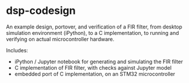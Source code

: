 # dsp-codesign

An example design, portover, and verification of a FIR filter, from desktop simulation environment (iPython), to a C implementation, to running and verifying on actual microcontroller hardware. 

Includes:

- iPython / Jupyter notebook for generating and simulating the FIR filter
- C implementation of FIR filter, with checks against Jupyter model
- embedded port of C implementation, on an STM32 microcontroller

